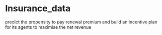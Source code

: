 # Insurance_data
predict the propensity to pay renewal premium and build an incentive plan for its agents to maximise the net revenue
